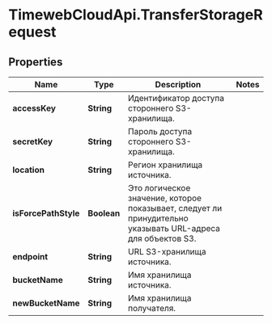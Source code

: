 # TimewebCloudApi.TransferStorageRequest

## Properties

Name | Type | Description | Notes
------------ | ------------- | ------------- | -------------
**accessKey** | **String** | Идентификатор доступа стороннего S3-хранилища. | 
**secretKey** | **String** | Пароль доступа стороннего S3-хранилища. | 
**location** | **String** | Регион хранилища источника. | 
**isForcePathStyle** | **Boolean** | Это логическое значение, которое показывает, следует ли принудительно указывать URL-адреса для объектов S3. | 
**endpoint** | **String** | URL S3-хранилища источника. | 
**bucketName** | **String** | Имя хранилища источника. | 
**newBucketName** | **String** | Имя хранилища получателя. | 


